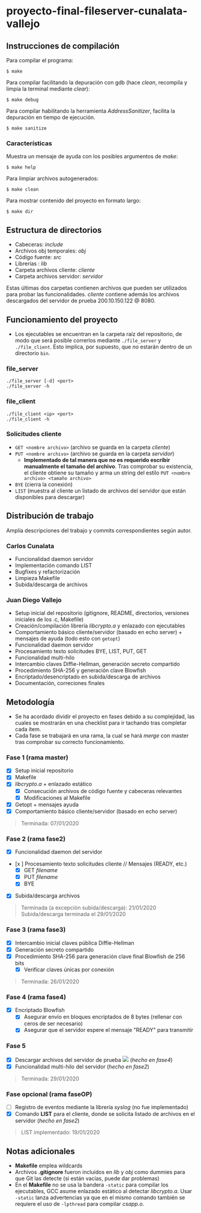 # proyecto-final-fileserver-cunalata-vallejo

## Instrucciones de compilación
Para compilar el programa:
```
$ make
```
Para compilar facilitando la depuración con gdb (hace *clean*, recompila y limpia la terminal mediante *clear*):
```
$ make debug
```
Para compilar habilitando la herramienta *AddressSanitizer*, facilita la depuración en tiempo de ejecución.
```
$ make sanitize
```

### Características
Muestra un mensaje de ayuda con los posibles argumentos de *make*:
```
$ make help
```
Para limpiar archivos autogenerados:
```
$ make clean
```

Para mostrar contenido del proyecto en formato largo:
```
$ make dir
```

## Estructura de directorios
* Cabeceras: *include*
* Archivos obj temporales: *obj*
* Código fuente: *src*
* Librerías : *lib*
* Carpeta archivos cliente: *cliente*
* Carpeta archivos servidor: *servidor*

Estas últimas dos carpetas contienen archivos que pueden ser utilizados para probar las funcionalidades. *cliente* contiene además los archivos descargados del servidor de prueba 200.10.150.122 @ 8080.

## Funcionamiento del proyecto
* Los ejecutables se encuentran en la carpeta raíz del repositorio, de modo que será posible correrlos mediante `./file_server` y `./file_client`. Esto implica, por supuesto, que _no_ estarán dentro de un directorio `bin`.

### file_server

```
./file_server [-d] <port>
./file_server -h
```

### file_client
```
./file_client <ip> <port>
./file_client -h
```

### Solicitudes cliente
* `GET <nombre archivo>` (archivo se guarda en la carpeta *cliente*)
* `PUT <nombre archivo>` (archivo se guarda en la carpeta *servidor*)
  * **Implementado de tal manera que no es requerido escribir manualmente el tamaño del archivo**. Tras comprobar su existencia, el cliente obtiene su tamaño y arma un string del estilo `PUT <nombre archivo> <tamaño archivo>`
* `BYE` (cierra la conexión)
* `LIST` (muestra al cliente un listado de archivos del servidor que están disponibles para descargar)


## Distribución de trabajo
Amplía descripciones del trabajo y commits correspondientes según autor.

### Carlos Cunalata
* Funcionalidad daemon servidor
* Implementación comando LIST
* Bugfixes y refactorización
* Limpieza Makefile
* Subida/descarga de archivos

### Juan Diego Vallejo
* Setup inicial del repositorio (gitignore, README, directorios, versiones iniciales de los .c, Makefile)
* Creación/compilación librería *libcrypto.a* y enlazado con ejecutables
* Comportamiento básico cliente/servidor (basado en echo server) + mensajes de ayuda (todo esto con `getopt`)
* Funcionalidad daemon servidor
* Procesamiento texto solicitudes BYE, LIST, PUT, GET
* Funcionalidad multi-hilo
* Intercambio claves Diffie-Hellman, generación secreto compartido
* Procedimiento SHA-256 y generación clave Blowfish
* Encriptado/desencriptado en subida/descarga de archivos
* Documentación, correciones finales

## Metodología
* Se ha acordado dividir el proyecto en fases debido a su complejidad, las cuales se mostrarán en una checklist para ir tachando tras completar cada ítem.
* Cada fase se trabajará en una rama, la cual se hará *merge* con master tras comprobar su correcto funcionamiento.

### Fase 1 (rama master)
- [x] Setup inicial repositorio
- [x] Makefile
- [x] *libcrypto.a* + enlazado estático
  - [x] Consecución archivos de código fuente y cabeceras relevantes
  - [x] Modificaciones al Makefile
- [x] Getopt + mensajes ayuda
- [x] Comportamiento básico cliente/servidor (basado en echo server)

> Terminada: 07/01/2020

### Fase 2 (rama fase2)
- [x] Funcionalidad daemon del servidor
- [x ] Procesamiento texto solicitudes cliente // Mensajes (READY, etc.)
  - [x] GET *filename*
  - [x] PUT *filename*
  - [x] BYE
- [x] Subida/descarga archivos

> Terminada (a excepción subida/descarga): 21/01/2020
> Subida/descarga terminada el 29/01/2020


### Fase 3 (rama fase3)
- [x] Intercambio inicial claves pública Diffie-Hellman
- [x] Generación secreto compartido
- [x] Procedimiento SHA-256 para generación clave final Blowfish de 256 bits
  - [x] Verificar claves únicas por conexión

> Terminada: 26/01/2020  

### Fase 4 (rama fase4)
- [x] Encriptado Blowfish
  - [x] Asegurar envío en bloques encriptados de 8 bytes (rellenar con ceros de ser necesario)
  - [x] Asegurar que el servidor espere el mensaje "READY" para transmitir

### Fase 5
- [x] Descargar archivos del servidor de prueba ![](https://i.imgur.com/ZubcL30.png) (*hecho en fase4*)
- [x] Funcionalidad multi-hilo del servidor (*hecho en fase2*)

> Terminada: 29/01/2020

### Fase opcional (rama faseOP)

- [ ] Registro de eventos mediante la librería *syslog* (no fue implementado)
- [x] Comando **LIST** para el cliente, donde se solicita listado de archivos en el servidor (*hecho en fase2*)

> LIST implementado: 19/01/2020


## Notas adicionales
* **Makefile** emplea wildcards
* Archivos **.gitignore** fueron incluidos en *lib* y *obj* como dummies para que Git las detecte (si están vacías, puede dar problemas)
* En el **Makefile** no se usa la bandera `-static` para compilar los ejecutables, GCC asume enlazado estático al detectar *libcrypto.a*. Usar `-static` lanza advertencias ya que en el mismo comando también se requiere el uso de `-lpthread` para compilar *csapp.o*.
